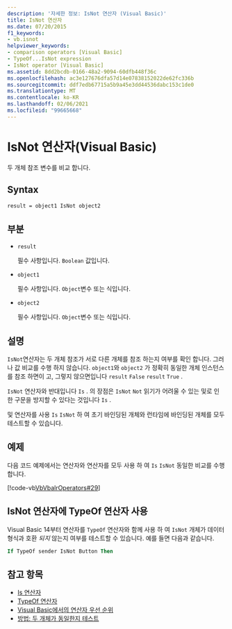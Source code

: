 ```yaml
---
description: '자세한 정보: IsNot 연산자 (Visual Basic)'
title: IsNot 연산자
ms.date: 07/20/2015
f1_keywords:
- vb.isnot
helpviewer_keywords:
- comparison operators [Visual Basic]
- TypeOf...IsNot expression
- IsNot operator [Visual Basic]
ms.assetid: 8dd2bcdb-0166-48a2-9094-60dfb448f36c
ms.openlocfilehash: ac3e127676dfa57d14e07838152022de62fc336b
ms.sourcegitcommit: ddf7edb67715a5b9a45e3dd44536dabc153c1de0
ms.translationtype: MT
ms.contentlocale: ko-KR
ms.lasthandoff: 02/06/2021
ms.locfileid: "99665668"
---
```

# <a name="isnot-operator-visual-basic"></a>IsNot 연산자(Visual Basic)

두 개체 참조 변수를 비교 합니다.

## <a name="syntax"></a>Syntax

```vb
result = object1 IsNot object2
```

## <a name="parts"></a>부분

- `result`

  필수 사항입니다. `Boolean` 값입니다.

- `object1`

  필수 사항입니다. `Object`변수 또는 식입니다.

- `object2`

  필수 사항입니다. `Object`변수 또는 식입니다.

## <a name="remarks"></a>설명

`IsNot`연산자는 두 개체 참조가 서로 다른 개체를 참조 하는지 여부를 확인 합니다. 그러나 값 비교를 수행 하지 않습니다. `object1`와 `object2` 가 정확히 동일한 개체 인스턴스를 참조 하면이 고, 그렇지 않으면입니다 `result` `False` `result` `True` .

`IsNot` 연산자와 반대입니다 `Is` . 의 장점은 `IsNot` `Not` 읽기가 어려울 수 있는 및로 인 한 구문을 방지할 수 있다는 것입니다 `Is` .

 및 연산자를 사용 `Is` `IsNot` 하 여 초기 바인딩된 개체와 런타임에 바인딩된 개체를 모두 테스트할 수 있습니다.

## <a name="example"></a>예제

다음 코드 예제에서는 연산자와 연산자를 모두 사용 하 여 `Is` `IsNot` 동일한 비교를 수행 합니다.

[!code-vb[VbVbalrOperators#29](~/samples/snippets/visualbasic/VS_Snippets_VBCSharp/VbVbalrOperators/VB/Class1.vb#29)]

## <a name="use-typeof-operator-with-isnot-operator"></a>IsNot 연산자에 TypeOf 연산자 사용

Visual Basic 14부터 연산자를 `TypeOf` 연산자와 함께 사용 하 여 `IsNot` 개체가 데이터 형식과 호환 *되지* 않는지 여부를 테스트할 수 있습니다. 예를 들면 다음과 같습니다.

```vb
If TypeOf sender IsNot Button Then
```

## <a name="see-also"></a>참고 항목

- [Is 연산자](is-operator.md)
- [TypeOf 연산자](typeof-operator.md)
- [Visual Basic에서의 연산자 우선 순위](operator-precedence.md)
- [방법: 두 개체가 동일한지 테스트](../../programming-guide/language-features/operators-and-expressions/how-to-test-whether-two-objects-are-the-same.md)
